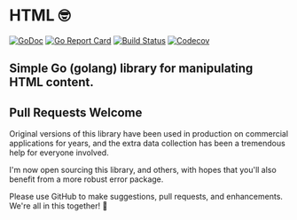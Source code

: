 # HTML 🤓

[![GoDoc](http://img.shields.io/badge/go-documentation-blue.svg?style=flat-square)](http://godoc.org/github.com/benpate/html)
[![Go Report Card](https://goreportcard.com/badge/github.com/benpate/html?style=flat-square)](https://goreportcard.com/report/github.com/benpate/html)
[![Build Status](http://img.shields.io/travis/benpate/html.svg?style=flat-square)](https://travis-ci.org/benpate/html)
[![Codecov](https://img.shields.io/codecov/c/github/benpate/html.svg?style=flat-square)](https://codecov.io/gh/benpate/html)

## Simple Go (golang) library for manipulating HTML content.  



## Pull Requests Welcome

Original versions of this library have been used in production on commercial applications for years, and the extra data collection has been a tremendous help for everyone involved.

I'm now open sourcing this library, and others, with hopes that you'll also benefit from a more robust error package.

Please use GitHub to make suggestions, pull requests, and enhancements.  We're all in this together! 🤪